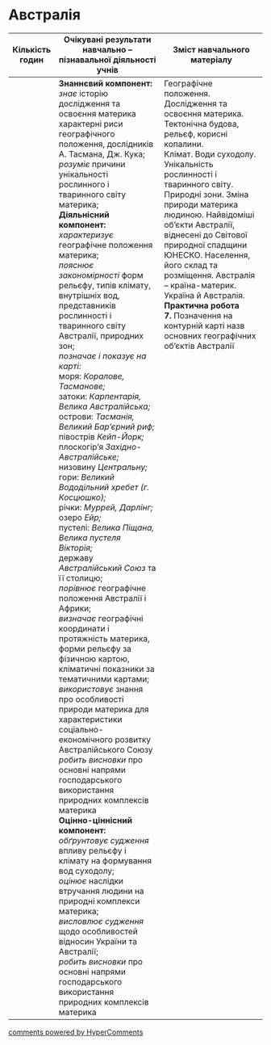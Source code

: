 <div id="hypercomments_widget" class="js-hypercomments-widget invisible"></div>

# Австралія

<table>
  <tr>
    <td width="10%" align="center"><b>Кількість годин</b></td>  
    <td width="45%" align="center"><b>Очікувані  результати  навчально – пізнавальної  діяльності  учнів</b></td>
    <td width="45%" align="center"><b>Зміст навчального матеріалу</b></td>
  </tr>
<tbody>
  <tr>
<td width="10%" style="vertical-align:top !important;"></td>
    <td width="45%" style="vertical-align:top !important;">
    <b>Знаннєвий компонент:</b><br>
    <i>знає</i> історію дослідження та освоєння  материка  характерні риси географічного положення, дослідників А. Тасмана, Дж. Кука;<br>
    <i>розуміє</i> причини унікальності рослинного і тваринного світу материка;<br>
     <b>Діяльнісний компонент:</b><br>
     <i>характеризує</i> географічне положення материка;<br>
     <i>пояснює закономірності</i> форм рельєфу, типів клімату, внутрішніх вод, представників рослинності і тваринного світу Австралії, природних зон;<br>
     <i>позначає і показує на карті:</i><br>
     моря: <i>Коралове, Тасманове;</i> <br>
     затоки: <i>Карпентарія, Велика Австралійська;</i> <br>
     острови: <i>Тасманія, Великий Бар’єрний риф;</i> <br>
     півострів <i>Кейп-Йорк;</i> <br>
     плоскогір’я <i>Західно-Австралійське;</i> <br>
     низовину <i>Центральну;</i> <br>
     гори: <i>Великий Вододільний хребет (г. Косцюшко);</i> <br>
     річки: <i>Муррей, Дарлінг;</i> <br>
     озеро <i>Ейр;</i> <br>
     пустелі: <i>Велика Піщана, Велика пустеля Вікторія;</i> <br>
     державу <i>Австралійський Союз</i> та її столицю;<br>
     <i>порівнює</i> географічне положення Австралії і Африки;  <br>
     <i>визначає</i> географічні координати і протяжність материка, форми рельєфу  за фізичною картою, кліматичні показники за тематичними картами;<br>
     <i>використовує</i> знання про особливості природи материка для характеристики соціально-економічного розвитку Австралійського Союзу
     <i>робить висновки</i> про основні напрями господарського використання природних комплексів материка<br>
     <b>Оцінно-ціннісний компонент:</b><br>
     <i>обґрунтовує судження</i> впливу рельєфу і клімату на формування вод суходолу;<br>
     <i>оцінює</i> наслідки втручання людини на природні комплекси материка;<br>
     <i>висловлює судження</i> щодо особливостей відносин України та Австралії;<br>
     <i>робить висновки</i> про основні напрями господарського використання природних комплексів материка
</td>
    <td width="45%" style="vertical-align:top !important;">
    Географічне положення. Дослідження та освоєння материка. Тектонічна будова, рельєф, корисні копалини. <br>   
    Клімат. Води суходолу. <br>
    Унікальність рослинності і тваринного світу. Природні зони. Зміна природи материка людиною. Найвідоміші об’єкти Австралії, віднесені до Світової природної спадщини ЮНЕСКО. Населення, його склад та розміщення. Австралія – країна-материк. Україна й Австралія.<br>
    <b>Практична робота<br>7.</b> 
    Позначення на контурній карті назв основних географічних об’єктів Австралії
    </td>
  </tr>
</tbody>
</table>

<div class="js-hypercomments-container">
<a href="http://hypercomments.com" class="hc-link" title="comments widget">comments powered by HyperComments</a>
</div>